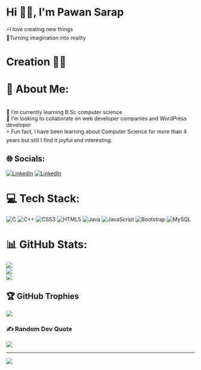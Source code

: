 
# Hi 👋🏻, I'm Pawan Sarap <br>
⚡I love creating new things <br>
🚀Turning imagination into reality 
# Creation 👨‍💻


# 💫 About Me:
<br> 🌱 I’m currently learning B.Sc computer science <br>💞️ I’m looking to collaborate on web developer companies and WordPress developer <br>⚡ Fun fact, I have been learning about Computer Science for more than 4 years but still I find it joyful and interesting.<br>    


## 🌐 Socials:
[![LinkedIn](https://img.shields.io/badge/LinkedIn-%230077B5.svg?logo=linkedin&logoColor=white)](https://linkedin.com/in/https://www.linkedin.com/in/pawan-sarap-872694252/) 
[![LinkedIn](https://img.shields.io/badge/Replit-%230077B5.svg?logo=Replit&logoColor=oregon)](https://replit.com/@pawansarap/) 

# 💻 Tech Stack:
![C](https://img.shields.io/badge/c-%2300599C.svg?style=for-the-badge&logo=c&logoColor=white) ![C++](https://img.shields.io/badge/c++-%2300599C.svg?style=for-the-badge&logo=c%2B%2B&logoColor=white) ![CSS3](https://img.shields.io/badge/css3-%231572B6.svg?style=for-the-badge&logo=css3&logoColor=white) ![HTML5](https://img.shields.io/badge/html5-%23E34F26.svg?style=for-the-badge&logo=html5&logoColor=white) ![Java](https://img.shields.io/badge/java-%23ED8B00.svg?style=for-the-badge&logo=java&logoColor=white) ![JavaScript](https://img.shields.io/badge/javascript-%23323330.svg?style=for-the-badge&logo=javascript&logoColor=%23F7DF1E) ![Bootstrap](https://img.shields.io/badge/bootstrap-%23563D7C.svg?style=for-the-badge&logo=bootstrap&logoColor=white) ![MySQL](https://img.shields.io/badge/mysql-%2300f.svg?style=for-the-badge&logo=mysql&logoColor=white)
# 📊 GitHub Stats:
![](https://github-readme-stats.vercel.app/api?username=pawansarap&theme=dark&hide_border=false&include_all_commits=true&count_private=false)<br/>
![](https://github-readme-streak-stats.herokuapp.com/?user=pawansarap&theme=dark&hide_border=false)<br/>
![](https://github-readme-stats.vercel.app/api/top-langs/?username=pawansarap&theme=dark&hide_border=false&include_all_commits=true&count_private=false&layout=compact)

## 🏆 GitHub Trophies
![](https://github-profile-trophy.vercel.app/?username=pawansarap&theme=onestar&no-frame=false&no-bg=false&margin-w=4)

### ✍️ Random Dev Quote
![](https://quotes-github-readme.vercel.app/api?type=horizontal&theme=radical)

---
[![](https://visitcount.itsvg.in/api?id=pawansarap&icon=0&color=0)](https://visitcount.itsvg.in)

<!-- Proudly created with GPRM ( https://gprm.itsvg.in ) -->
